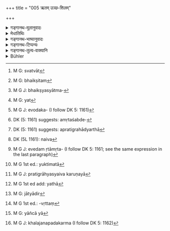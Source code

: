 +++
title = "005 ऋतम् उञ्छ-शिलम्"

+++

<details><summary>गङ्गानथ-मूलानुवादः</summary>

Gleaning and picking is to be known as “Truth;” and what is obtained unasked, “Nectar”; alms obtained by begging is “Death,” and cultivation is declared to be “Super- death.”—(5)
</details>

<details><summary>मेधातिथिः</summary>

उञ्छश् च शिलश् च **उञ्छशिलम्** । तद् **ऋतं** **ज्ञेयं** सत्यव्रततुल्यम् । क्षेत्राल् लूनस्य व्रीह्यादेर् गृहं खलं वा नीयमानस्य यः पुलाकः पतितः स्वामिनो ऽनपेक्षितस् तस्योच्चयनम् **उञ्छः**, तद् **ऋतम्** । न तत्रेयं बुद्धिर् आधेया- "परकीयम् एतत्, न गृह्णामि" इति । एवं च खलात्[^११] परिभ्रष्टस्य लूनस्यालूनस्य वानेकप्ररोहवतो ग्रहणं **शिलः** । 


[^११]:
     M G: svatvāt

- **अमृतं स्याद् अयाचितम्**, अत्यन्तप्रीतिकरत्वात् । **मृतम्** इव **याचितम्** भैक्षम्[^१२] इति । याचितम् इत्य् एव सिद्धे भैक्षशब्देन सामूहिकतद्धितान्तेन बहवो याचितव्या इत्य् उच्यते, नैकः कदर्थनीयः । तद् उक्तम्- "अल्पद्रोहेण" (म्ध् ४.२) इति । प्रायेण च भैक्षशब्दस्य "भैक्ष्याश्य् आत्मविशुद्ध्यर्थम्"[^१३] (म्ध् ११.७१) इत्य् एवमादौ सिद्धान्नविषये प्रयोगसिद्धेः, सामान्यविषयार्थं याचितशब्दोपादानम् । तेन नेदं सिद्धान्नभिक्षणम् एव, अग्निमतः पराग्निपक्वेन वैश्वदेवादिविरोधात् । न चेदं भोजनार्थम् एव भिक्षणम्, किं तर्हि, स्थित्यर्थम् । स्थितिश् च न भोजनमात्रसाध्या गृहस्थस्य, किं तर्हि, यावत्[^१४] किंचिद् गृहोपयोगि । अत एधोदकपरिधानाद्य्[^१५] अपि भिक्षितव्यम्, गृहोपकरणं च स्थाल्यपिधानादि । ब्रह्मचारिणस् तु भोजनकाले विधिना पाकासंभवान् नियमतः सिद्धान्नविषयं भैक्ष्यं प्रतीयते । भिक्षाशब्दश् चायं भिक्ष्यमाणद्रव्यगतं परिमाणम् अप्य् आचष्टे । भिक्षामात्रं न ददाति याचितः, प्रसृतिमात्रं भिक्षेति । तेन गोहिरण्यादिभिक्षणं न प्रसृतशब्देनाभ्यनुज्ञायते,[^१६] प्रतिग्रहाद्यर्था[^१७] याच्ञेति ।


[^१७]:
     DK (5: 1161) suggests: apratigrahādyarthā


[^१६]:
     DK (5: 1161) suggests: amṛtaśabde-


[^१५]:
     M G J: evodaka- (I follow DK 5: 1161)


[^१४]:
     M G: yat


[^१३]:
     M G J: bhaikṣyasyātma-


[^१२]:
     M G: bhaikṣitam

- <u>ननु</u> भैक्षग्रहणम् अपि प्रतिग्रह एव । 

- <u>नैवम्,</u>[^१८] ग्रहणमात्रं प्रतिग्रहः । विशिष्ट एव स्वीकारे प्रतिपूर्वो गृह्णातिर् वर्तते । तेन न स्वीकारमात्रे । "प्रतिग्रहसमर्थो ऽपि" (म्ध् ४.१८६) "प्रतिग्रहः प्रत्यवरः" (म्ध् १०.१०९) इति, अदृष्टबुद्ध्या दीयमानं मन्त्रपूर्वं गृह्णतः प्रतिग्रहो भवति । न च भैक्षे "देवस्य त्वा" (व्स् २.११) आदिमन्त्रोच्चारणम् अस्ति, न च प्रीत्यादिना दानग्रहणे । न च तत्र प्रतिग्रहव्यवहारः । 


[^१८]:
     DK (5L 1161): naiva

- अतः प्रतिग्रहाद् अर्थान्तरम् एवेदं मृतामृतशब्दाभिधेयम्[^१९] । अतश् च नात्र याच्यमानस्य अयाच्यमानस्य वा महासत्त्वतया उपकारान्तरापेक्षा जायते, येन वा ददतो जात्याद्यपेक्षा युक्तिमती[^२०] प्रतिग्राह्यस्य । एवं करुणया[^२१] च प्रदीयमानं गृह्णतो न प्रतिग्रहः ।


[^२१]:
     M G J: pratigrāhyasyaiva karuṇayā


[^२०]:
     M G 1st ed.: yuktimatā


[^१९]:
     M G J: evedam ṛtāmṛta- (I follow DK 5: 1161; see the same expression in the last paragraph)

- <u>ननु</u> च करुणया दानम् अदृष्टायैव ।

- <u>नेति</u> ब्रूमः । न च तत्र दानधर्मः, किं तर्हि, करुणाभ्यासात् परोपकाराद् वा । तत्र यथा हितोपदेशादाव् अनुग्राह्यस्य[^२२] विधिर् जात्यादि[^२३] नापेक्षते तद्वत् करुणया दाने । तथा च शिष्टा नैवंविधे दाने "वेदतत्त्वार्थविदुषे ब्राह्मणाय" (म्ध् ३.८६) इत्य् एतद् अनुरुध्यन्ते । अत एवाब्राह्मणा अपि दैन्यम् आपन्नाः परेण दत्तं गृह्णाना न ब्राह्मणवृत्तिं[^२४] प्रतिग्रहम् आश्रिता भवन्ति । 


[^२४]:
     M G 1st ed.: -vṛttaṃ


[^२३]:
     M G: jātyādir


[^२२]:
     M G 1st ed add: yathā

- स्थितम् एतत् । प्रतिग्रहे यद्य् अपि याचितायाचितपूर्वकत्वं विद्यते तथापि न तेनैव मृतामृतशब्दार्थः, विषयान्तरस्य दर्शितत्वात् । याजनाध्यापनयोर् अप्य् एतद् रूपम् अस्ति । कश्चिद् याजयित्वा याजकत्वं लभते, कश्चित् प्रार्थ्यते । एवम् अध्यापने योज्यम् । अतो यावता काचिद् वृत्तिर् याच्ञया[^२५] सा दैन्यावहत्वात् मरणम् इवेति मृतशब्देनाभिधीयते । कर्षणं तु मरणाद् अपि पापीयः । लाङ्गलाकर्षणं हि भारवाहत्वम् । तच् च खलु जनपदकर्म[^२६] ॥ ४.५ ॥


[^२६]:
     M G J: khalajanapadakarma (I follow DK 5: 1162)


[^२५]:
     M G: yāñcā yā
</details>

<details><summary>गङ्गानथ-भाष्यानुवादः</summary>

The corn that is gleaned is to be known as ‘Truth;’ living by this means being regarded as equal to the strict observance of truth. When after harvesting, corn is being carried either home or to the granary, if certain ears of corn fall down on the ground, and are left by the owner’—the picking up of these is what is called “gleaning;” and this is called ‘Truth;’ and in regard to this, one need not entertain any such idea as ‘this belongs to another person, so I shall not take it.’

Similarly, when one takes away what has fallen off from the sheaf—either before or after harvesting,—and what forms part of several offshoots,—this is ‘picking.’

‘*What is obtained unasked is* *Nectar*’—so called, because it is a source of great pleasure.

‘*The alms obtained by begging is Death*.’— The term ‘begging’ itself signifying the fact of what is obtained being ‘alms,’ the addition of this latter term—which is formed by the adding of a Nominal Affix denoting a *group* or *collection*,—is meant to imply that several persons shall be begged, and no single person shall be constantly troubled, as is shown by what has been said above regarding ‘what involves very little trouble to living beings.’ Then again, as a rule, the term ‘*bhaikṣa*,’ ‘alms,’ is found to be used in the sense of
*cooked food*; as we find in the case of such passages as—‘for the
purpose of cleansing oneself from *alms*;’ hence the adding of the term ‘begging’ serves to indicate that ‘alms’ stands here for *food in general*; hence what is meant here is not *cooked food* only; specially as for one who has set up the Fire, it would be wrong to make the
*Vaiśvadeva* and other offerings with food cooked in any other fire.

The begging of alms here spoken of is not meant to be that only which is got for eating; it stands for what enables the man to maintain himself; and the maintenance of the householder is not accomplished merely by eating; in fact, it requires all such things as are necessary for house-keeping; hence it is that water-vessels and other such articles should also be begged; as also such household-requisites as dishes and covers, etc. So far as the Student is concerned, since for him it is impossible that just at the time of his eating, cooking should be done in the proper manner;—it follows that in his case ‘alms’ must mean
*cooked food* only.

The term ‘*bhikṣā*,’ ‘alms,’ also indicates the quantity of the article obtained by begging; this quantity being a mere *handful*. But when a man is begged, he does not give mere alms, a mere handful; so that the begging of the cow, gold and such other things could not be regarded as sanctioned by the mere ‘handful.’ In fact, begging is always done for the purpose of receiving all kinds of gifts.

“The receiving of *alms* also would be a receiving of gifts.”

No; mere acceptance does not constitute the ‘receiving of gifts;’ the root ‘*graha*,’ with the preposition ‘*prati*,’—*i.e*., the term ‘*pratigraha*,’ ‘receiving of gifts’—is applied to a particular form of ‘acceptance,’ and not to any and every *acceptance*. Wherever the term ‘*pratigraha*,’ ‘gift,’ is used—*e. g*., under 4.186 and 10.100—it is used in the sense of such *gift* as is offered with a view to some transcendental result, and is received with due *mantras*. In the receiving of mere ‘*alms*,’ however, there is no reciting of any such
*mantra* as ‘*devasya tvā, etc*.’ Nor again, is the term applied to the
accepting of friendly and other presents; in the sense of this latter, the term is never used.

From all this it follows that the terms ‘Truth’ and ‘Nectar’ are used in the sense of things other than ‘gifts.’ Hence, in this case, the man who gives, whether begged or un-begged, is a high-souled person, and, hence, in his mind there does not arise any desire for any form of return (for the gift he makes); so that there would be no grounds for any restriction as to the caste, etc., of the recipient or giver. When a present is made entirely through sympathy for the receiver, it does not become a ‘gift’ (which always connotes the presence of desire for some transcendental result).

“But what is given through sympathy or pity is also conducive to transcendental results.”

We say—no; because it does not fulfil the conditions of ‘*dāna*,’ ‘giving’ (formal); it being prompted either by pity or by the desire to do good to others. Hence, just as in offering advice, through sympathy, considerations of caste do not come in; so in the case of giving through pity also. It is for this reason that in the case of such giving, cultured people do not observe any such restrictions as ‘gifts should be offered to the Brāhmaṇa who knows the real meaning of the Veda,’ and so forth. It is for this same reason, again, that even non-Brāhmaṇas, on becoming poor, accept gifts offered by others, but are not, on that account, regarded as having ‘received gifts,’ and thus transgressed upon the Brāhmaṇas ‘livelihood.’

The conclusion, therefore, is as follows:—Though in the regular ‘*gift*,’ considerations of its being *asked* or *unasked* do come in, yet it does not, merely on that account, become either ‘Truth’ or ‘Nectar;’ because it has been shown that these terms have a different connotation.

This same connotation is applicable to ‘officiating at sacrifices’ and ‘teaching’ (the other two means of livelihood for the Brāhmaṇa): Some one obtains the post of officiating at a sacrifice after having begged for it from some one. Similarly with the work of Teaching also.

Any such means of living as is obtained by begging, involves humiliation; and hence, resembling death, it is called ‘death.’

Cultivating is worse even than Death; specially as the act of ploughing and carrying of burdens is the work of lower people.—(5)
</details>

<details><summary>गङ्गानथ-टिप्पन्यः</summary>

This verse is quoted in *Parāśaramādhava* (Ācāra, p. 309), which
explains the difference between ‘*uñcha*’ and ‘*śila*’ by taking ṭhe
former to mean the picking up *of single grains*, of corn and the latter
that of ears of com fallen on the ground;—and in *Vidhānapārijāta* (II,
p. 246).
</details>

<details><summary>गङ्गानथ-तुल्य-वाक्यानि</summary>

**(verses 4.5-6)  
**

*Kūrmapurāṇa* (1.2.25.23).—‘He may live either by *Nectar* or by *Death;
Nectar* is that which is obtained unasked, and *Death* is the alms
obtained by begging.’

*Bṛhad-Yama* (60, 62).—‘The Brāhmaṇa is ruined by serving the king.
Those Brāhmaṇas who serve such masters as should not be served, and who
officiate at sacrifices for those for whom it should not be done, are to
be regarded as *impure* and beyond the pale of all Dharma.’

*Vaśiṣṭha* (2.27).—‘When unable to maintain himself by means of his own
occupations, he shall never have recourse to a sinful occupation.’

*Yājñavalkya* (3.25).—‘In abnormal times of distress, the Brāhmaṇa may
maintain himself by the occupation of the Kṣatriya, or by that of the
Vaiśya.’

*Viṣṇu* (2.15).—‘In times of distress, the occupation of the next
(caste).’

*Baudhāyana* (2.2.69, 72).—‘Being unable to maintain himself by
teaching, officiating at sacrifices, and receiving of gifts, he shall
live by the occupation of the Kṣatriya; this being the next best for
him;—he may also have recourse to the occupation of the Vaiśya; this
being the next best.’

*Gautama* (7.6-7).—‘In the absence of the aforesaid, the occupation of
the Kṣatriya; in the absence of this latter also, the occupation of the
Vaiśya.’
</details>

<details><summary>Bühler</summary>

005	By Rita shall be understood the gleaning of corn; by Amrita, what is given unasked; by Mrita, food obtained by begging and agriculture is declared to be Pramrita.
</details>
